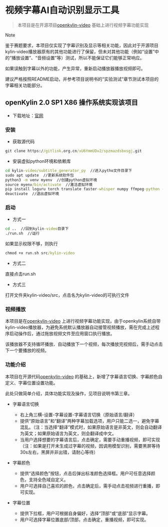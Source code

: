 # 视频字幕AI自动识别显示工具

>  本项目是在开源项目[openkylin-video](https://github.com/openkylin/kylin-video) 基础上进行视频字幕功能实现

> [!NOTE]
> 鉴于赛题要求，本项目仅实现了字幕识别及显示等相关功能，因此对于开源项目kylin-video播放器原有的其他功能进行了保留，但未对其他功能（例如“设置”中的“播放设置”、“音频设置”等）测试，所以不能保证它们能够正常响应。
>
> 如果误触到字幕以外的功能，产生异常，重新启动播放器播放视频即可。
> 
> 建议严格按照README启动，并参考项目说明书的“实验测试”章节测试本项目的字幕相关功能部分。

## openKylin 2.0 SP1 X86 操作系统实现该项目

- 下载地址：[官网](https://www.openkylin.top/downloads/)


### 安装

- 获取源代码

```cmd
git clone https://gitlink.org.cn/xU6YmmUDv2/spzmazdsbxsgj.git
```

- 安装虚拟python环境和依赖库
  
```cmd
cd kylin-video/subtitle_generator_py  //进入pytho文件目录下
sudo apt update  //更新系统软件包
python3 -m venv myenv  //创建python虚拟环境
source myenv/bin/activate  //激活虚拟环境
pip install loguru torch translate faster-whisper numpy ffmpeg-python -i https://pypi.tuna.tsinghua.edu.cn/simple  //安装相关依赖库
deactivate  //退出虚拟环境
```

### 启动

- 方式一
  
```cmd
cd ..  //回到kylin-video目录下
./run.sh  //运行
```
如果显示权限不够，则执行

```cmd
chmod +x run.sh src/kylin-video  
```
- 方式二
  
直接点击run.sh

- 方式三
  
打开文件夹kylin-video/src，点击名为kylin-video的可执行文件

### 视频播放

本项目是在[openkylin-video](https://github.com/openkylin/kylin-video) 上进行视频字幕功能实现，由于openkylin系统自带kylin-video播放器，为避免系统默认播放器自动接管视频播放，需在完成上述程序启动操作后，通过拖放视频文件至应用窗口执行播放。

该播放器不支持循环播放、自动播放下一个视频，每次播放完视频后，需手动点击下一个要播放的视频。

### 功能介绍
本项目在开源代码[openkylin-video](https://github.com/openkylin/kylin-video) 的基础上，新增了字幕语言切换、字幕颜色自定义、字幕位置设置功能。

此处只做简单介绍，具体功能实现及操作，见项目说明书第三章。
- 字幕语言切换
    - 右上角三横-设置-字幕设置-字幕语言切换（原始语言/翻译）
    - 提供“原始语言”和“翻译”两种字幕加载选项，用户只能二选一，避免字幕混乱。（注：当选择“翻译”模式时，如果原始语言是非英文，则会自动翻译为英文；如果原始语言为英文，则会翻译成中文。
    - 当用户选择想要的字幕语言后，点击确定，需要手动重播视频，即可实现（注：如果是打开未生成过字幕的视频，因调用模型识别，需要黑屏等待30s左右，黑屏并非出错，请耐心等待）

- 字幕颜色
    - 提供“选择颜色”按钮，点击后弹出标准颜色选择框。用户可任意选择颜色，支持全色域自定义。
    - 用户可选择自己喜欢的颜色，点击确定后，需手动点击视频进行重播，即可实现。

- 字幕位置
    - 提供下拉框，用户可根据自身偏好，选择“顶部”或“底部”显示字幕。
    - 用户可选择字幕位置底部/顶部，点击确定，重播视频，即可实现。

